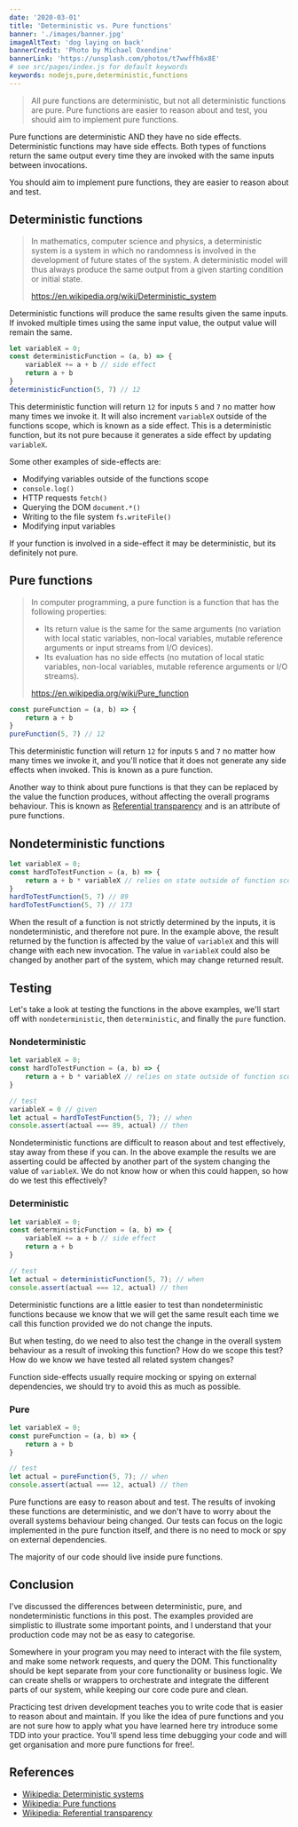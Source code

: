 ```yaml
---
date: '2020-03-01'
title: 'Deterministic vs. Pure functions'
banner: './images/banner.jpg'
imageAltText: 'dog laying on back'
bannerCredit: 'Photo by Michael Oxendine'
bannerLink: 'https://unsplash.com/photos/t7wwffh6x8E'
# see src/pages/index.js for default keywords
keywords: nodejs,pure,deterministic,functions
---
```


> All pure functions are deterministic, but not all deterministic functions are pure. Pure functions are easier to reason about and test, you should aim to implement pure functions.

<!-- end -->

Pure functions are deterministic AND they have no side effects. Deterministic functions may have side effects. Both types of functions return the same output every time they are invoked with the same inputs between invocations. 

You should aim to implement pure functions, they are easier to reason about and test.

## Deterministic functions

> In mathematics, computer science and physics, a deterministic system is a system in which no randomness is involved in the development of future states of the system. A deterministic model will thus always produce the same output from a given starting condition or initial state.
> 
> https://en.wikipedia.org/wiki/Deterministic_system

Deterministic functions will produce the same results given the same inputs. If invoked multiple times using the same input value, the output value will remain the same.

```javascript
let variableX = 0;
const deterministicFunction = (a, b) => {
    variableX += a + b // side effect
    return a + b
}
deterministicFunction(5, 7) // 12
```
This deterministic function will return `12` for inputs `5` and `7` no matter how many times we invoke it. It will also increment `variableX` outside of the functions scope, which is known as a side effect. This is a deterministic function, but its not pure because it generates a side effect by updating `variableX`. 

Some other examples of side-effects are:

- Modifying variables outside of the functions scope
- `console.log()`
- HTTP requests `fetch()`
- Querying the DOM `document.*()`
- Writing to the file system `fs.writeFile()`
- Modifying input variables

If your function is involved in a side-effect it may be deterministic, but its definitely not pure.

## Pure functions

> In computer programming, a pure function is a function that has the following properties:
> - Its return value is the same for the same arguments (no variation with local static variables, non-local variables, mutable reference arguments or input streams from I/O devices).
> - Its evaluation has no side effects (no mutation of local static variables, non-local variables, mutable reference arguments or I/O streams).
> 
> https://en.wikipedia.org/wiki/Pure_function

```javascript
const pureFunction = (a, b) => {
    return a + b
}
pureFunction(5, 7) // 12
```
This deterministic function will return `12` for inputs `5` and `7` no matter how many times we invoke it, and you'll notice that it does not generate any side effects when invoked. This is known as a pure function.

Another way to think about pure functions is that they can be replaced by the value the function produces, without affecting the overall programs behaviour. This is known as [Referential transparency](https://en.wikipedia.org/wiki/Referential_transparency) and is an attribute of pure functions.

## Nondeterministic functions

```javascript
let variableX = 0;
const hardToTestFunction = (a, b) => {
    return a + b * variableX // relies on state outside of function scope
}
hardToTestFunction(5, 7) // 89
hardToTestFunction(5, 7) // 173
```
When the result of a function is not strictly determined by the inputs, it is nondeterministic, and therefore not pure. In the example above, the result returned by the function is affected by the value of `variableX` and this will change with each new invocation. The value in `variableX` could also be changed by another part of the system, which may change returned result.

## Testing

Let's take a look at testing the functions in the above examples, we'll start off with `nondeterministic`, then `deterministic`, and finally the `pure` function.

### Nondeterministic

```javascript
let variableX = 0;
const hardToTestFunction = (a, b) => {
    return a + b * variableX // relies on state outside of function scope
}

// test
variableX = 0 // given
let actual = hardToTestFunction(5, 7); // when
console.assert(actual === 89, actual) // then
```

Nondeterministic functions are difficult to reason about and test effectively, stay away from these if you can. In the above example the results we are asserting could be affected by another part of the system changing the value of `variableX`. We do not know how or when this could happen, so how do we test this effectively?

### Deterministic

```javascript
let variableX = 0;
const deterministicFunction = (a, b) => {
    variableX += a + b // side effect
    return a + b 
}

// test
let actual = deterministicFunction(5, 7); // when
console.assert(actual === 12, actual) // then
```

Deterministic functions are a little easier to test than nondeterministic functions because we know that we will get the same result each time we call this function provided we do not change the inputs. 

But when testing, do we need to also test the change in the overall system behaviour as a result of invoking this function? How do we scope this test? How do we know we have tested all related system changes? 

Function side-effects usually require mocking or spying on external dependencies, we should try to avoid this as much as possible.

### Pure

```javascript
let variableX = 0;
const pureFunction = (a, b) => {
    return a + b
}

// test
let actual = pureFunction(5, 7); // when
console.assert(actual === 12, actual) // then
```

Pure functions are easy to reason about and test. The results of invoking these functions are deterministic, and we don't have to worry about the overall systems behaviour being changed. Our tests can focus on the logic implemented in the pure function itself, and there is no need to mock or spy on external dependencies.

The majority of our code should live inside pure functions.

## Conclusion

I've discussed the differences between deterministic, pure, and nondeterministic functions in this post. The examples provided are simplistic to illustrate some important points, and I understand that your production code may not be as easy to categorise.

Somewhere in your program you may need to interact with the file system, and make some network requests, and query the DOM. This functionality should be kept separate from your core functionality or business logic. We can create shells or wrappers to orchestrate and integrate the different parts of our system, while keeping our core code pure and clean.

Practicing test driven development teaches you to write code that is easier to reason about and maintain. If you like the idea of pure functions and you are not sure how to apply what you have learned here try introduce some TDD into your practice. You'll spend less time debugging your code and will get organisation and more pure functions for free!. 

## References

- [Wikipedia: Deterministic systems](https://en.wikipedia.org/wiki/Deterministic_system)
- [Wikipedia: Pure functions](https://en.wikipedia.org/wiki/Pure_function)
- [Wikipedia: Referential transparency](https://en.wikipedia.org/wiki/Referential_transparency)
